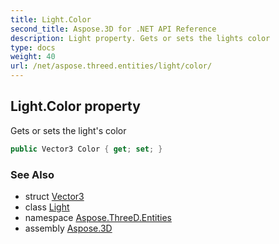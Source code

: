 ```yaml
---
title: Light.Color
second_title: Aspose.3D for .NET API Reference
description: Light property. Gets or sets the lights color
type: docs
weight: 40
url: /net/aspose.threed.entities/light/color/
---
```

## Light.Color property

Gets or sets the light's color

```csharp
public Vector3 Color { get; set; }
```

### See Also

* struct [Vector3](../../../aspose.threed.utilities/vector3/)
* class [Light](../)
* namespace [Aspose.ThreeD.Entities](../../../aspose.threed.entities/)
* assembly [Aspose.3D](../../../)


